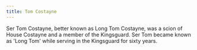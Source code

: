 ```yaml
---
title: Tom Costayne
---
```


Ser Tom Costayne, better known as Long Tom Costayne, was a scion of House Costayne and a member of the Kingsguard. Ser Tom became known as 'Long Tom' while serving in the Kingsguard for sixty years. 


